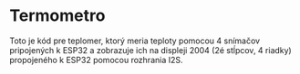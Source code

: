 # Termometro

Toto je  kód pre teplomer, ktorý meria teploty pomocou 4 snímačov pripojených k ESP32 a zobrazuje ich na displeji 2004 (2é stĺpcov, 4 riadky) propojeného k ESP32 pomocou rozhrania I2S.
